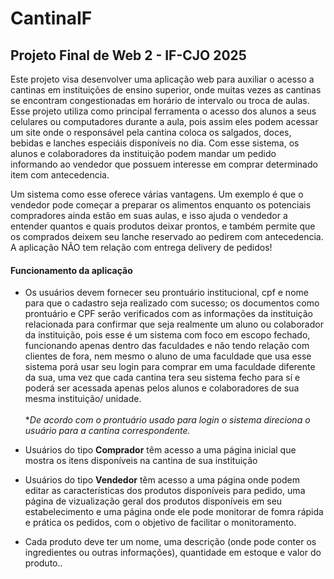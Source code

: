 # CantinaIF
## Projeto Final de Web 2 - IF-CJO 2025

 <p>Este projeto visa desenvolver uma aplicação web para auxiliar o acesso a cantinas em instituições de ensino superior, onde muitas vezes as cantinas se encontram congestionadas em horário de intervalo ou troca de aulas. Esse projeto utiliza como principal ferramenta o acesso dos alunos a seus celulares ou computadores durante a aula, pois assim eles podem acessar um site onde o responsável pela cantina coloca os salgados, doces, bebidas e lanches especiáis disponíveis no dia. Com esse sistema, os alunos e colaboradores da instituição podem mandar um pedido informando ao vendedor que possuem interesse em comprar determinado item com antecedencia.</p>
  <p>Um sistema como esse oferece várias vantagens. Um exemplo é que o vendedor pode começar a preparar os alimentos enquanto os potenciais compradores ainda estão em suas aulas, e isso ajuda o vendedor a entender quantos e quais produtos deixar prontos, e também permite que os comprados deixem seu lanche reservado ao pedirem com antecedencia. A aplicação NÃO tem relação com entrega delivery de pedidos!</p>

#### Funcionamento da aplicação
  - Os usuários devem fornecer seu prontuário institucional, cpf e nome para que o cadastro seja realizado com sucesso; os documentos como prontuário e CPF serão verificados com as informações da instituição relacionada para confirmar que seja realmente um aluno ou colaborador da instituição, pois esse é um sistema com foco em escopo fechado, funcionando apenas dentro das faculdades e não tendo relação com clientes de fora, nem mesmo o aluno de uma faculdade que usa esse sistema porá usar seu login para comprar em uma faculdade diferente da sua, uma vez que cada cantina tera seu sistema fecho para sí e poderá ser acessada apenas pelos alunos e colaboradores de sua mesma instituição/ unidade.<br><br>
    **De acordo com o prontuário usado para login o sistema direciona o usuário para a cantina correspondente.*

  - Usuários do tipo **Comprador** têm acesso a uma página inicial que mostra os itens disponíveis na cantina de sua instituição

  - Usuários do tipo **Vendedor** têm acesso a uma página onde podem editar as características dos produtos disponíveis para pedido, uma página de vizualização geral dos produtos disponíveis em seu estabelecimento e uma página onde ele pode monitorar de fomra rápida e prática os pedidos, com o objetivo de facilitar o monitoramento.

  - Cada produto deve ter um nome, uma descrição (onde pode conter os ingredientes ou outras informações), quantidade em estoque e valor do produto..

